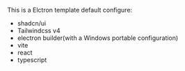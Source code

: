 This is a Elctron template
default configure:
- shadcn/ui
- Tailwindcss v4
- electron builder(with a Windows portable configuration)
- vite
- react
- typescript